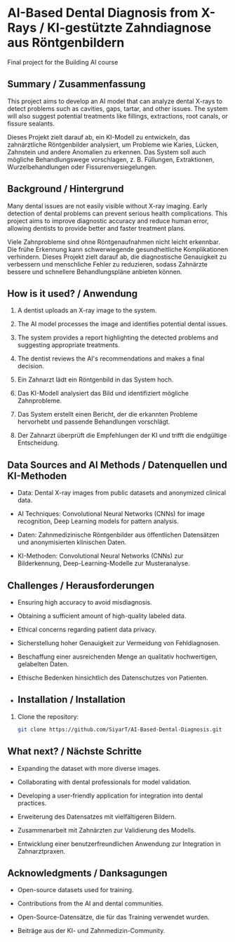 # AI-Based Dental Diagnosis from X-Rays / KI-gestützte Zahndiagnose aus Röntgenbildern

Final project for the Building AI course

## Summary / Zusammenfassung
This project aims to develop an AI model that can analyze dental X-rays to detect problems such as cavities, gaps, tartar, and other issues. The system will also suggest potential treatments like fillings, extractions, root canals, or fissure sealants.

Dieses Projekt zielt darauf ab, ein KI-Modell zu entwickeln, das zahnärztliche Röntgenbilder analysiert, um Probleme wie Karies, Lücken, Zahnstein und andere Anomalien zu erkennen. Das System soll auch mögliche Behandlungswege vorschlagen, z. B. Füllungen, Extraktionen, Wurzelbehandlungen oder Fissurenversiegelungen.

## Background / Hintergrund
Many dental issues are not easily visible without X-ray imaging. Early detection of dental problems can prevent serious health complications. This project aims to improve diagnostic accuracy and reduce human error, allowing dentists to provide better and faster treatment plans.

Viele Zahnprobleme sind ohne Röntgenaufnahmen nicht leicht erkennbar. Die frühe Erkennung kann schwerwiegende gesundheitliche Komplikationen verhindern. Dieses Projekt zielt darauf ab, die diagnostische Genauigkeit zu verbessern und menschliche Fehler zu reduzieren, sodass Zahnärzte bessere und schnellere Behandlungspläne anbieten können.

## How is it used? / Anwendung
1. A dentist uploads an X-ray image to the system.
2. The AI model processes the image and identifies potential dental issues.
3. The system provides a report highlighting the detected problems and suggesting appropriate treatments.
4. The dentist reviews the AI's recommendations and makes a final decision.

1. Ein Zahnarzt lädt ein Röntgenbild in das System hoch.
2. Das KI-Modell analysiert das Bild und identifiziert mögliche Zahnprobleme.
3. Das System erstellt einen Bericht, der die erkannten Probleme hervorhebt und passende Behandlungen vorschlägt.
4. Der Zahnarzt überprüft die Empfehlungen der KI und trifft die endgültige Entscheidung.

## Data Sources and AI Methods / Datenquellen und KI-Methoden
- Data: Dental X-ray images from public datasets and anonymized clinical data.
- AI Techniques: Convolutional Neural Networks (CNNs) for image recognition, Deep Learning models for pattern analysis.

- Daten: Zahnmedizinische Röntgenbilder aus öffentlichen Datensätzen und anonymisierten klinischen Daten.
- KI-Methoden: Convolutional Neural Networks (CNNs) zur Bilderkennung, Deep-Learning-Modelle zur Musteranalyse.

## Challenges / Herausforderungen
- Ensuring high accuracy to avoid misdiagnosis.
- Obtaining a sufficient amount of high-quality labeled data.
- Ethical concerns regarding patient data privacy.

- Sicherstellung hoher Genauigkeit zur Vermeidung von Fehldiagnosen.
- Beschaffung einer ausreichenden Menge an qualitativ hochwertigen, gelabelten Daten.
- Ethische Bedenken hinsichtlich des Datenschutzes von Patienten.

- ## Installation / Installation
1. Clone the repository:
   ```bash
   git clone https://github.com/SiyarT/AI-Based-Dental-Diagnosis.git

## What next? / Nächste Schritte
- Expanding the dataset with more diverse images.
- Collaborating with dental professionals for model validation.
- Developing a user-friendly application for integration into dental practices.

- Erweiterung des Datensatzes mit vielfältigeren Bildern.
- Zusammenarbeit mit Zahnärzten zur Validierung des Modells.
- Entwicklung einer benutzerfreundlichen Anwendung zur Integration in Zahnarztpraxen.

## Acknowledgments / Danksagungen
- Open-source datasets used for training.
- Contributions from the AI and dental communities.

- Open-Source-Datensätze, die für das Training verwendet wurden.
- Beiträge aus der KI- und Zahnmedizin-Community.
